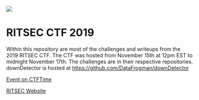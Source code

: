 ![](https://www.ritsec.club/assets/images/events/ritsec-ctf19.png)
# RITSEC CTF 2019
Within this repository are most of the challenges and writeups from the 2019 RITSEC CTF.   The CTF was hosted from November 15th at 12pm EST to midnight November 17th. The challenges are in their respective repositories.  downDetector is hosted at https://github.com/DataFrogman/downDetector

[Event on CTFTime](https://ctftime.org/event/898)

[RITSEC Website](https://ritsec.club)
